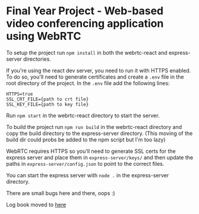 # Final Year Project - Web-based video conferencing application using WebRTC

To setup the project run
`npm install` in both the webrtc-react and express-server directories.

If you're using the react dev server, you need to run it with HTTPS enabled. To do so, you'll need to generate certificates and create a `.env` file in the root directory of the project. In the `.env` file add the following lines:

```
HTTPS=true
SSL_CRT_FILE={path to crt file}
SSL_KEY_FILE={path to key file}
```

Run `npm start` in the webrtc-react directory to start the server.

To build the project run `npm run build` in the webrtc-react directory and copy the build directory to the express-server directory. (This moving of the build dir could probs be added to the npm script but I'm too lazy)

WebRTC requires HTTPS so you'll need to generate SSL certs for the express server and place them in `express-server/keys/` and then update the paths in `express-server/config.json` to point to the correct files.

You can start the express server with `node .` in the express-server directory.

There are small bugs here and there, oops :)

Log book moved to [here](https://pieloaf.github.io/WebRTC-Project-Logbook/)

